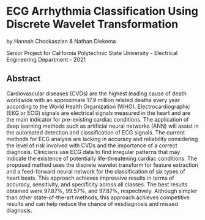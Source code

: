 # ECG Arrhythmia Classification Using Discrete Wavelet Transformation

by Hannah Chookaszian & Nathan Diekema

Senior Project for California Polytechnic State University - Electrical Engineering Department - 2021

## Abstract
Cardiovascular diseases (CVDs) are the highest leading cause of death worldwide with an approximate
17.9 million related deaths every year according to the World Health Organization (WHO).
Electrocardiographic (EKG or ECG) signals are electrical signals measured in the heart and are the main
indicator for pre-existing cardiac conditions. The application of deep learning methods such as artificial
neural networks (ANN) will assist in the automated detection and classification of ECG signals. The
current methods for ECG analysis are lacking in accuracy and reliability considering the level of risk
involved with CVDs and the importance of a correct diagnosis. Clinicians use ECG data to find irregular
patterns that may indicate the existence of potentially life-threatening cardiac conditions. The proposed
method uses the discrete wavelet transform for feature extraction and a feed-forward neural network for
the classification of six types of heart beats. This approach achieves impressive results in terms of
accuracy, sensitivity, and specificity across all classes. The best results obtained were 97.87%, 99.57%,
and 97.87%, respectively. Although simpler than other state-of-the-art methods, this approach achieves
competitive results and can help reduce the chance of misdiagnosis and missed diagnosis.
